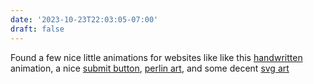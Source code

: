 ```yaml
---
date: '2023-10-23T22:03:05-07:00'
draft: false
---
```

Found a few nice little animations for websites like like this [handwritten][1] animation, a nice [submit button][2], [perlin art][3], and some decent [svg art][4]


[1]:	https://codepen.io/mellis84/pen/JpVZNw
[2]:	https://codepen.io/andrewmillen/pen/MoKLob
[3]:	https://codepen.io/thetarnav/pen/QWbrGgw
[4]:	https://codepen.io/juliangarnier/pen/ZeEpgd
